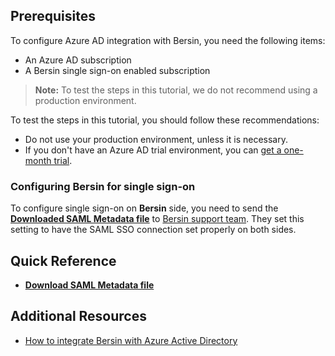 ## Prerequisites

To configure Azure AD integration with Bersin, you need the following items:

- An Azure AD subscription
- A Bersin single sign-on enabled subscription

> **Note:**
> To test the steps in this tutorial, we do not recommend using a production environment.

To test the steps in this tutorial, you should follow these recommendations:

- Do not use your production environment, unless it is necessary.
- If you don't have an Azure AD trial environment, you can [get a one-month trial](https://azure.microsoft.com/pricing/free-trial/).

### Configuring Bersin for single sign-on

To configure single sign-on on **Bersin** side, you need to send the **[Downloaded SAML Metadata file](%metadata:metadataDownloadUrl%)** to [Bersin support team](mailto:USBersinServiceClient@deloitte.com). They set this setting to have the SAML SSO connection set properly on both sides.

## Quick Reference

* **[Download SAML Metadata file](%metadata:metadataDownloadUrl%)**

## Additional Resources

* [How to integrate Bersin with Azure Active Directory](https://docs.microsoft.com/azure/active-directory/active-directory-saas-bersin-tutorial)
